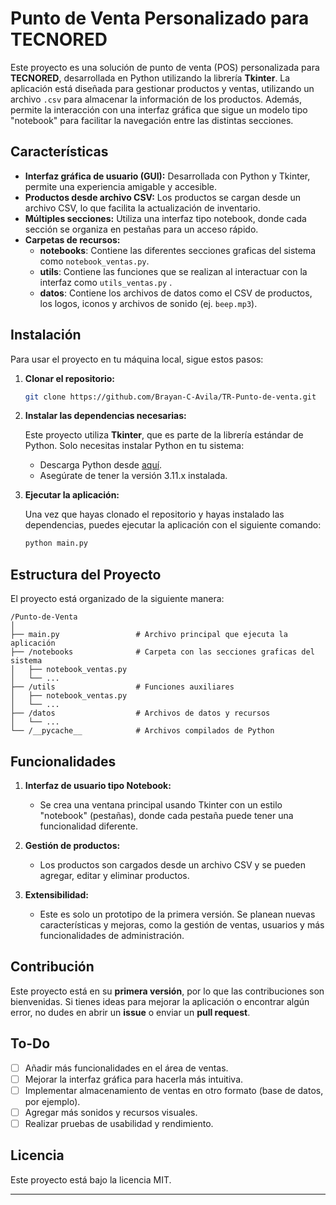 # Punto de Venta Personalizado para TECNORED

Este proyecto es una solución de punto de venta (POS) personalizada para **TECNORED**, desarrollada en Python utilizando la librería **Tkinter**. La aplicación está diseñada para gestionar productos y ventas, utilizando un archivo `.csv` para almacenar la información de los productos. Además, permite la interacción con una interfaz gráfica que sigue un modelo tipo "notebook" para facilitar la navegación entre las distintas secciones.

## Características

- **Interfaz gráfica de usuario (GUI):** Desarrollada con Python y Tkinter, permite una experiencia amigable y accesible.
- **Productos desde archivo CSV:** Los productos se cargan desde un archivo CSV, lo que facilita la actualización de inventario.
- **Múltiples secciones:** Utiliza una interfaz tipo notebook, donde cada sección se organiza en pestañas para un acceso rápido.
- **Carpetas de recursos:**
  - **notebooks**: Contiene las diferentes secciones graficas del sistema como `notebook_ventas.py`.
  - **utils**: Contiene las funciones que se realizan al interactuar con la interfaz como `utils_ventas.py` .
  - **datos**: Contiene los archivos de datos como el CSV de productos, los logos, iconos y archivos de sonido (ej. `beep.mp3`).

## Instalación

Para usar el proyecto en tu máquina local, sigue estos pasos:

1. **Clonar el repositorio:**

    ```bash
    git clone https://github.com/Brayan-C-Avila/TR-Punto-de-venta.git
    ```

2. **Instalar las dependencias necesarias:**

    Este proyecto utiliza **Tkinter**, que es parte de la librería estándar de Python. Solo necesitas instalar Python en tu sistema:

    - Descarga Python desde [aquí](https://www.python.org/downloads/).
    - Asegúrate de tener la versión 3.11.x instalada.

3. **Ejecutar la aplicación:**

    Una vez que hayas clonado el repositorio y hayas instalado las dependencias, puedes ejecutar la aplicación con el siguiente comando:

    ```bash
    python main.py
    ```

## Estructura del Proyecto

El proyecto está organizado de la siguiente manera:

```
/Punto-de-Venta
│
├── main.py                 # Archivo principal que ejecuta la aplicación
├── /notebooks              # Carpeta con las secciones graficas del sistema 
│   ├── notebook_ventas.py
│   └── ...
├── /utils                  # Funciones auxiliares
│   ├── notebook_ventas.py  
│   └── ...
├── /datos                  # Archivos de datos y recursos
│   └── ...
└── /__pycache__            # Archivos compilados de Python
```

## Funcionalidades

1. **Interfaz de usuario tipo Notebook:**
   - Se crea una ventana principal usando Tkinter con un estilo "notebook" (pestañas), donde cada pestaña puede tener una funcionalidad diferente.
   
2. **Gestión de productos:**
   - Los productos son cargados desde un archivo CSV y se pueden agregar, editar y eliminar productos.

3. **Extensibilidad:**
   - Este es solo un prototipo de la primera versión. Se planean nuevas características y mejoras, como la gestión de ventas, usuarios y más funcionalidades de administración.

## Contribución

Este proyecto está en su **primera versión**, por lo que las contribuciones son bienvenidas. Si tienes ideas para mejorar la aplicación o encontrar algún error, no dudes en abrir un **issue** o enviar un **pull request**.

## To-Do

- [ ] Añadir más funcionalidades en el área de ventas.
- [ ] Mejorar la interfaz gráfica para hacerla más intuitiva.
- [ ] Implementar almacenamiento de ventas en otro formato (base de datos, por ejemplo).
- [ ] Agregar más sonidos y recursos visuales.
- [ ] Realizar pruebas de usabilidad y rendimiento.

## Licencia

Este proyecto está bajo la licencia MIT.

---
